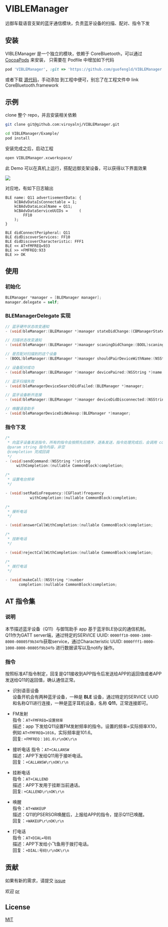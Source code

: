 # VIBLEManager

远御车载语音支架的蓝牙通信模块，负责蓝牙设备的扫描、配对、指令下发

## 安装

VIBLEManager 是一个独立的模块，依赖于 CoreBluetooth，可以通过 [CocoaPods](https://cocoapods.org) 来安装，
只需要在 Podfile 中增加如下代码

```ruby
pod 'VIBLEManager', :git => 'https://github.com/guofengld/VIBLEManager.git'
```

或者下载 [源代码](https://github.com/guofengld/VIBLEManager/tree/master/VIBLEManager)，手动添加
到工程中便可，别忘了在工程文件中 link CoreBluetooth.framework

## 示例
clone 整个 repo，并且安装相关依赖 

```bash
git clone git@github.com:viroyalnj/VIBLEManager.git

cd VIBLEManager/Example/
pod install
```

安装完成之后，启动工程 

```bash
open VIBLEManager.xcworkspace/
```

此 Demo 可以在真机上运行，搭配远御支架设备，可以获得以下界面效果

![](./demo.png)

对应地，有如下日志输出

```
BLE name: Q11 advertisementData: {
    kCBAdvDataIsConnectable = 1;
    kCBAdvDataLocalName = Q11;
    kCBAdvDataServiceUUIDs =     (
        FF10
    );
}

BLE didConnectPeripheral: Q11
BLE didDiscoverServices: FF10
BLE didDiscoverCharacteristic: FFF1
BLE << AT+FMFREQ=933
BLE >> +FMFREQ:933
BLE >> OK
```


## 使用

### 初始化

```objective-c
BLEManager *manager = [BLEManager manager];
manager.delegate = self;
```

### BLEManagerDelegate 实现

```objective-c
// 蓝牙硬件状态改变通知
- (void)bleManager:(BLEManager *)manager stateDidChange:(CBManagerState)state;

// 扫描状态改变通知
- (void)bleManager:(BLEManager *)manager scaningDidChange:(BOOL)scaning;

// 是否配对扫描到的这个设备
- (BOOL)bleManager:(BLEManager *)manager shouldPairDeviceWithName:(NSString *)name;

// 设备配对成功
- (void)bleManager:(BLEManager *)manager devicePaired:(NSString *)name;

// 蓝牙扫描失败
- (void)bleManagerDeviceSearchDidFailed:(BLEManager *)manager;

// 蓝牙设备断开连接
- (void)bleManager:(BLEManager *)manager deviceDidDisconnected:(NSString *)name;

// 唤醒语音助手
- (void)bleManagerDeviceDidWakeup:(BLEManager *)manager;
```

### 指令下发

```objective-c
/*
 * 向蓝牙设备发送指令，所有的指令会按照先后顺序，逐条发送，指令处理完成后，会调用 completion
 @param string 指令内容，非空
 @completion 完成回调
 */
- (void)sendCommand:(NSString *)string
     withCompletion:(nullable CommonBlock)completion;

/*
 * 设置电台频率
 */

- (void)setRadioFrequency:(CGFloat)frequency
           withCompletion:(nullable CommonBlock)completion;

/*
 * 接听电话
 */

- (void)answerCallWithCompletion:(nullable CommonBlock)completion;

/*
 * 挂断电话
 */

- (void)rejectCallWithCompletion:(nullable CommonBlock)completion;

/*
 * 拨打电话
 */

- (void)makeCall:(NSString *)number
      completion:(nullable CommonBlock)completion;
```
## AT 指令集
### 说明
本节描述蓝牙设备（Q11）与御驾助手 app 基于蓝牙BLE协议的通信机制。  
Q11作为GATT server端，通过特定的SERVICE UUID: ```0000ff10-0000-1000-8000-00805f9b34fb```获取service，通过Characteristic UUID: ```0000fff1-0000-1000-8000-00805f9b34fb``` 进行数据读写以及notify 操作。
### 指令
按照标准AT指令制定，回复是Q11接收到APP指令后发送给APP的返回值或者APP发送给Q11的返回值，确认通信正常。 

* 识别语音设备   
设备开机会有两种蓝牙设备，一种是 **BLE** 设备，通过特定的SERVICE UUID和名称Q11进行连接，一种是蓝牙耳机设备，名称 **Q11**，正常连接即可。

* FM发射   
指令：```AT+FMFREQ=设置频率```   
描述：app 下发给Q11设置FM发射频率的指令。设置的频率=实际频率X10，例如 ```AT+FMFREQ=1016```，实际频率是101.6。  
回复: ```+FMFREQ：101.6\r\nOK\r\n```

* 接听电话 
指令：```AT+CALLANSW```  
描述：APP下发给Q11用于接听电话。  
回复：```+CALLANSW\r\nOK\r\n```

* 挂断电话   
指令：```AT+CALLEND```   
描述：APP下发用于挂断当前通话。  
回复: ```+CALLEND\r\nOK\r\n```

* 唤醒  
指令：```AT+WAKEUP```  
描述：Q11的PSERSOR唤醒后，上报给APP的指令，提示Q11已唤醒。  
回复：```+WAKEUP\r\nOK\r\n```

* 打电话  
指令：```AT+DIAL=号码```  
描述：APP下发给小飞鱼用于拨打电话。  
回复：```+DIAL:号码\r\nOK\r\n```  

## 贡献

如果有新的需求，请提交 [issue](https://github.com/guofengld/VIBLEManager/issues)

欢迎 [pr](https://github.com/guofengld/VIBLEManager/pulls)

## License

[MIT](./LICENSE)

